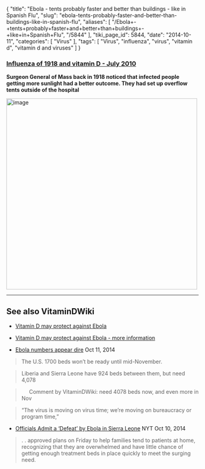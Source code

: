 {
    "title": "Ebola - tents probably faster and better than buildings - like in Spanish Flu",
    "slug": "ebola-tents-probably-faster-and-better-than-buildings-like-in-spanish-flu",
    "aliases": [
        "/Ebola+-+tents+probably+faster+and+better+than+buildings+-+like+in+Spanish+Flu",
        "/5844"
    ],
    "tiki_page_id": 5844,
    "date": "2014-10-11",
    "categories": [
        "Virus"
    ],
    "tags": [
        "Virus",
        "influenza",
        "virus",
        "vitamin d",
        "vitamin d and viruses"
    ]
}


### [Influenza of 1918 and vitamin D - July 2010](/posts/influenza-of-1918-and-vitamin-d)

 **Surgeon General of Mass back in 1918 noticed that infected people getting more sunlight had a better outcome. They had set up overflow tents outside of the hospital** 

<img src="https://d378j1rmrlek7x.cloudfront.net/attachments/jpeg/influenza-tents.jpg" alt="image" width="500">

---

## See also VitaminDWiki

* [Vitamin D may protect against Ebola](/posts/vitamin-d-may-protect-against-ebola)

* [Vitamin D may protect against Ebola - more information](/posts/vitamin-d-may-protect-against-ebola-more-information)

* [Ebola numbers appear dire](http://www.journalgazette.net/article/20141011/NEWS04/310119982) Oct 11, 2014

> The U.S. 1700 beds won’t be ready until mid-November.

> Liberia and Sierra Leone have 924 beds between them, but need 4,078 

> &nbsp; &nbsp; &nbsp;Comment by VitaminDWiki: need 4078 beds now, and even more in Nov

> “The virus is moving on virus time; we’re moving on bureaucracy or program time,” 

* [Officials Admit a ‘Defeat’ by Ebola in Sierra Leone](http://www.nytimes.com/2014/10/11/world/africa/officials-admit-a-defeat-by-ebola-in-sierra-leone.html) NYT Oct 10, 2014

> . . approved plans on Friday to help families tend to patients at home, recognizing that they are overwhelmed and have little chance of getting enough treatment beds in place quickly to meet the surging need.